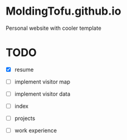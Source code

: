 # MoldingTofu.github.io
Personal website with cooler template

# TODO
- [x] resume
- [ ] implement visitor map
- [ ] implement visitor data
- [ ] index
- [ ] projects
- [ ] work experience

